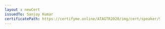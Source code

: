 ```yaml
--- 
layout : newCert 
issuedTo: Sanjay Kumar
certificatePath: https://certifyme.online/ATAGTR2020/img/cert/speaker/SanjayKumar_f32d9.png
--- 
```


